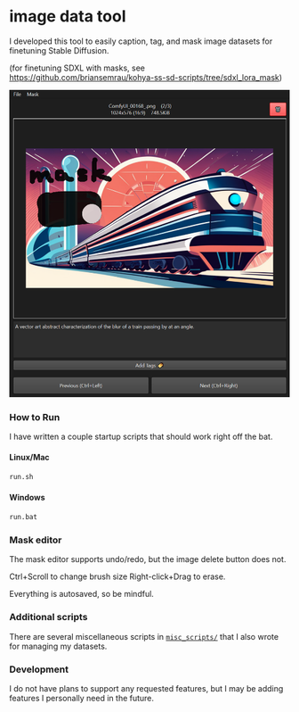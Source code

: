 # image data tool

I developed this tool to easily caption, tag, and mask image datasets for finetuning Stable Diffusion.

(for finetuning SDXL with masks, see https://github.com/briansemrau/kohya-ss-sd-scripts/tree/sdxl_lora_mask)

![Screenshot of the tool](readme_img.png)

### How to Run

I have written a couple startup scripts that should work right off the bat.

#### Linux/Mac
```bash
run.sh
```

#### Windows
```bat
run.bat
```

### Mask editor

The mask editor supports undo/redo, but the image delete button does not.

Ctrl+Scroll to change brush size
Right-click+Drag to erase.

Everything is autosaved, so be mindful.

### Additional scripts

There are several miscellaneous scripts in [`misc_scripts/`](misc_scripts/) that I also wrote for managing my datasets.

### Development

I do not have plans to support any requested features, but I may be adding features I personally need in the future.
